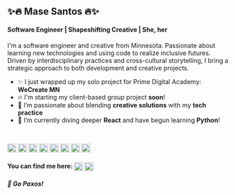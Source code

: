 <h2>✨🔥  Mase Santos  🔥✨</h2>
<h4>Software Engineer | Shapeshifting Creative | She, her</h4>

I'm a software engineer and creative from Minnesota. Passionate about learning new technologies and using code to realize inclusive futures. Driven by interdisciplinary practices and cross-cultural storytelling, I bring a strategic approach to both development and creative projects.

- ✨ I just wrapped up my solo project for Prime Digital Academy: **WeCreate MN**
- 🔥 I'm starting my client-based group project **soon**!
- 💖 I’m passionate about blending **creative solutions** with my **tech practice**
- 🌱 I’m currently diving deeper **React** and have begun learning **Python**!
<br/>
<p><img src="https://devicons.github.io/devicon/devicon.git/icons/react/react-original-wordmark.svg" alt="react" width="20" height="20"/> <img src="https://devicons.github.io/devicon/devicon.git/icons/bootstrap/bootstrap-plain.svg" alt="bootstrap" width="20" height="20"/> <img src="https://devicons.github.io/devicon/devicon.git/icons/css3/css3-original-wordmark.svg" alt="css3" width="20" height="20"/> <img src="https://devicons.github.io/devicon/devicon.git/icons/html5/html5-original-wordmark.svg" alt="html5" width="20" height="20"/> <img src="https://devicons.github.io/devicon/devicon.git/icons/javascript/javascript-original.svg" alt="javascript" width="20" height="20"/> <img src="https://devicons.github.io/devicon/devicon.git/icons/postgresql/postgresql-original-wordmark.svg" alt="postgresql" width="20" height="20"/> <img src="https://devicons.github.io/devicon/devicon.git/icons/nodejs/nodejs-original-wordmark.svg" alt="nodejs" width="20" height="20"/> <img src="https://devicons.github.io/devicon/devicon.git/icons/redux/redux-original.svg" alt="redux" width="20" height="20"/></p><p align="center">
</p>

<h4> You can find me here:
 <a href="https://dev.to/masesantos" target="blank"><img align="center" src="https://cdn.jsdelivr.net/npm/simple-icons@3.0.1/icons/dev-dot-to.svg" alt="masesantos" height="20" width="20" /></a>
<a href="https://linkedin.com/in/masesantos" target="blank"><img align="center" src="https://cdn.jsdelivr.net/npm/simple-icons@3.0.1/icons/linkedin.svg" alt="masesantos" height="20" width="20" /></a>
 </h4>
<h5>🐥 Go Paxos!</h5>
<!--
**MaseSantos/MaseSantos** is a ✨ _special_ ✨ repository because its `README.md` (this file) appears on your GitHub profile.

Here are some ideas to get you started:

- 🔭 I’m currently working on ...
- 🌱 I’m currently learning ...
- 👯 I’m looking to collaborate on ...
- 🤔 I’m looking for help with ...
- 💬 Ask me about ...
- 📫 How to reach me: ...
- 😄 Pronouns: ...
- ⚡ Fun fact: ...
-->
